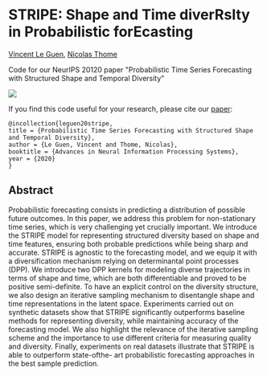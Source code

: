 # STRIPE: Shape and Time diverRsIty in Probabilistic forEcasting
[Vincent Le Guen](https://www.linkedin.com/in/vincentleguen/),  [Nicolas Thome](http://cedric.cnam.fr/~thomen/)

Code for our NeurIPS 20120 paper "Probabilistic Time Series Forecasting with Structured Shape and Temporal Diversity"

![](https://github.com/vincent-leguen/DILATE/blob/master/fig2.png)

If you find this code useful for your research, please cite our [paper](https://papers.nips.cc/paper/2020/file/2f2b265625d76a6704b08093c652fd79-Paper.pdf):

```
@incollection{leguen20stripe,
title = {Probabilistic Time Series Forecasting with Structured Shape and Temporal Diversity},
author = {Le Guen, Vincent and Thome, Nicolas},
booktitle = {Advances in Neural Information Processing Systems},
year = {2020}
}
```

## Abstract
Probabilistic forecasting consists in predicting a distribution of possible future
outcomes. In this paper, we address this problem for non-stationary time series,
which is very challenging yet crucially important. We introduce the STRIPE
model for representing structured diversity based on shape and time features,
ensuring both probable predictions while being sharp and accurate. STRIPE is
agnostic to the forecasting model, and we equip it with a diversification mechanism
relying on determinantal point processes (DPP). We introduce two DPP kernels
for modeling diverse trajectories in terms of shape and time, which are both
differentiable and proved to be positive semi-definite. To have an explicit control
on the diversity structure, we also design an iterative sampling mechanism to
disentangle shape and time representations in the latent space. Experiments carried
out on synthetic datasets show that STRIPE significantly outperforms baseline
methods for representing diversity, while maintaining accuracy of the forecasting
model. We also highlight the relevance of the iterative sampling scheme and the
importance to use different criteria for measuring quality and diversity. Finally,
experiments on real datasets illustrate that STRIPE is able to outperform state-ofthe-
art probabilistic forecasting approaches in the best sample prediction.

